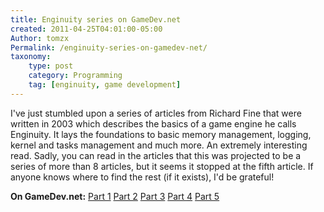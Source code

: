 ```yaml
---
title: Enginuity series on GameDev.net
created: 2011-04-25T04:01:00-05:00
Author: tomzx
Permalink: /enginuity-series-on-gamedev-net/
taxonomy:
    type: post
    category: Programming
    tag: [enginuity, game development]
---
```


I've just stumbled upon a series of articles from Richard Fine that were written in 2003 which describes the basics of a game engine he calls Enginuity. It lays the foundations to basic memory management, logging, kernel and tasks management and much more. An extremely interesting read. Sadly, you can read in the articles that this was projected to be a series of more than 8 articles, but it seems it stopped at the fifth article. If anyone knows where to find the rest (if it exists), I'd be grateful!

**On GameDev.net:** [Part 1][1] [Part 2][2] [Part 3][3] [Part 4][4] [Part 5][5]

 [1]: https://www.gamedev.net/articles/programming/general-and-gameplay-programming/enginuity-part-i-r1947
 [2]: https://www.gamedev.net/articles/programming/general-and-gameplay-programming/enginuity-part-ii-r1954
 [3]: https://www.gamedev.net/articles/programming/general-and-gameplay-programming/enginuity-part-iii-r1959
 [4]: https://www.gamedev.net/articles/programming/general-and-gameplay-programming/enginuity-part-iv-r1973
 [5]: https://www.gamedev.net/articles/programming/general-and-gameplay-programming/enginuity-part-v-r2011
